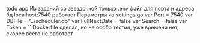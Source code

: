 todo app 
Из заданий со звездочкой только .env файл для порта и адреса бд
localhost:7540 работает
Параметры из settings.go
var Port = 7540
var DBFile = "../scheduler.db"
var FullNextDate = false
var Search = false
var Token = ``
Dockerfile сделал, но не особо тестил, уже времени нет, скорее всего не работает